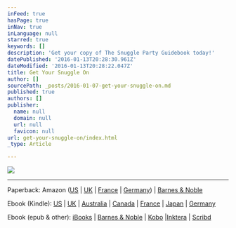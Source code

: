 ```yaml
---
inFeed: true
hasPage: true
inNav: true
inLanguage: null
starred: true
keywords: []
description: 'Get your copy of The Snuggle Party Guidebook today!'
datePublished: '2016-01-13T20:28:30.961Z'
dateModified: '2016-01-13T20:28:22.047Z'
title: Get Your Snuggle On
author: []
sourcePath: _posts/2016-01-07-get-your-snuggle-on.md
published: true
authors: []
publisher:
  name: null
  domain: null
  url: null
  favicon: null
url: get-your-snuggle-on/index.html
_type: Article

---
```

![](https://the-grid-user-content.s3-us-west-2.amazonaws.com/b37164e6-7f86-4769-b149-6738a94f0218.jpg)

****

Paperback: Amazon ([US][0] | [UK][1] | [France][2] | [Germany][3]) | [Barnes & Noble][4]

Ebook (Kindle): [US][5] | [UK][6] | [Australia][7] | [Canada][8] | [France][9] | [Japan][10] | [Germany][11]

Ebook (epub & other): [iBooks][12] | [Barnes & Noble][13] | [Kobo][14] |[Inktera][15] | [Scribd][16]

[0]: http://www.amazon.com/gp/product/0981776477/ref=as_li_tl?ie=UTF8&camp=1789&creative=390957&creativeASIN=0981776477&linkCode=as2&tag=waffcomdelive-20&linkId=VTLNRNIDVJPYXNVC
[1]: http://www.amazon.co.uk/gp/product/0981776477/ref=as_li_tl?ie=UTF8&camp=1634&creative=19450&creativeASIN=0981776477&linkCode=as2&tag=wafflepcom-21&linkId=Q54WWITHC5WY3P5R%22%3EThe%20Snuggle%20Party%20Guidebook:%20Create%20Deeper%20Friendships,%20Decrease%20Loneliness,%20&%20Enjoy%20Nurturing%20Touch%20Community%3C/a%3E%3Cimg%20src=%22http://ir-uk.amazon-adsystem.com/e/ir?t=wafflepcom-21&l=as2&o=2&a=0981776477
[2]: http://www.amazon.fr/The-Snuggle-Party-Guidebook-Friendships/dp/0981776477/
[3]: http://www.amazon.de/The-Snuggle-Party-Guidebook-Friendships/dp/0981776477/
[4]: http://www.barnesandnoble.com/w/the-snuggle-party-guidebook-dave-wheitner/1120203887?ean=9780981776477
[5]: http://www.amazon.com/gp/product/B00MHU6TV0/ref=as_li_tl?ie=UTF8&camp=1789&creative=390957&creativeASIN=B00MHU6TV0&linkCode=as2&tag=waffcomdelive-20&linkId=Y7EHBIF73X6NDFMK
[6]: http://www.amazon.co.uk/Snuggle-Party-Guidebook-Friendships-Loneliness-ebook/dp/B00MHU6TV0/
[7]: http://www.amazon.com.au/Snuggle-Party-Guidebook-Friendships-Loneliness-ebook/dp/B00MHU6TV0/
[8]: http://www.amazon.ca/Snuggle-Party-Guidebook-Friendships-Loneliness-ebook/dp/B00MHU6TV0/
[9]: http://www.amazon.fr/Snuggle-Party-Guidebook-Friendships-Loneliness-ebook/dp/B00MHU6TV0/
[10]: http://www.amazon.co.jp/Snuggle-Party-Guidebook-Friendships-Loneliness-ebook/dp/B00MHU6TV0/
[11]: http://www.amazon.de/Snuggle-Party-Guidebook-Friendships-Loneliness-ebook/dp/B00MHU6TV0/
[12]: https://itunes.apple.com/us/book/id1007790428
[13]: http://www.barnesandnoble.com/w/books/1120203887?ean=2940152162127&itm=1&usri=2940152162127
[14]: https://store.kobobooks.com/en-US/ebook/the-snuggle-party-guidebook-create-deeper-friendships-decrease-loneliness-enjoy-nurturing-touch-community#readThisOn
[15]: http://www.inktera.com/store/title/c82e39ba-4715-4b35-b101-741b5dc22a74
[16]: https://www.scribd.com/book/268893120/The-Snuggle-Party-Guidebook-Create-Deeper-Friendships-Decrease-Loneliness-Enjoy-Nurturing-Touch-Community